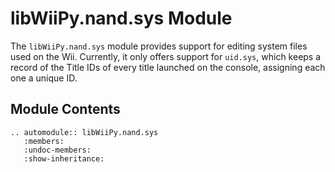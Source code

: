 # libWiiPy.nand.sys Module

The `libWiiPy.nand.sys` module provides support for editing system files used on the Wii. Currently, it only offers support for `uid.sys`, which keeps a record of the Title IDs of every title launched on the console, assigning each one a unique ID.

## Module Contents

```{eval-rst}
.. automodule:: libWiiPy.nand.sys
   :members:
   :undoc-members:
   :show-inheritance:
```
